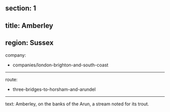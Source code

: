 section: 1
----
title: Amberley
----
region: Sussex
----
company:
- companies/london-brighton-and-south-coast
----
route:
- three-bridges-to-horsham-and-arundel
----
text: Amberley, on the banks of the Arun, a stream noted for its trout.
